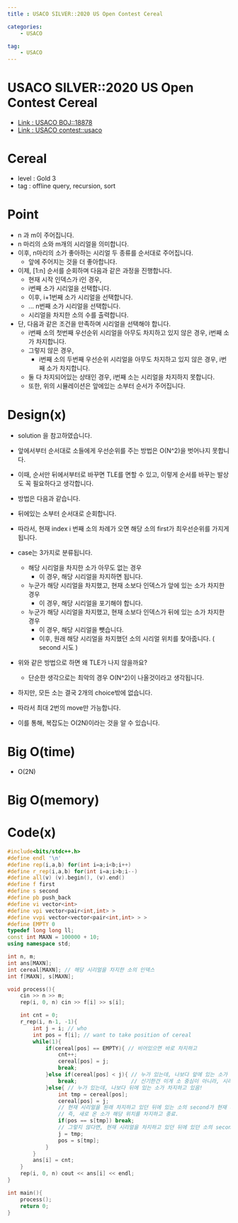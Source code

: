 ```yaml
---
title : USACO SILVER::2020 US Open Contest Cereal

categories:
    - USACO

tag:
    - USACO
---
```

# USACO SILVER::2020 US Open Contest Cereal
- [Link : USACO BOJ::18878](https://www.acmicpc.net/problem/18878)
- [Link : USACO contest::usaco](http://usaco.org/index.php?page=open20results)

# Cereal

- level : Gold 3
- tag : offline query, recursion, sort

# Point
- n 과 m이 주어집니다.
- n 마리의 소와 m개의 시리얼을 의미합니다.
- 이후, n마리의 소가 좋아하는 시리얼 두 종류를 순서대로 주어집니다.
  - 앞에 주어지는 것을 더 좋아합니다.
- 이제, [1:n] 순서를 순회하며 다음과 같은 과정을 진행합니다.
  - 현재 시작 인덱스가 i인 경우,
  - i번째 소가 시리얼을 선택합니다.
  - 이후, i+1번째 소가 시리얼을 선택합니다.
  - ...  n번째 소가 시리얼을 선택합니다.
  - 시리얼을 차지한 소의 수를 출력합니다.
- 단, 다음과 같은 조건을 만족하며 시리얼을 선택해야 합니다.
  - i번째 소의 첫번째 우선순위 시리얼을 아무도 차지하고 있지 않은 경우, i번째 소가 차지합니다.
  - 그렇지 않은 경우,
    - i번째 소의 두번째 우선순위 시리얼을 아무도 차지하고 있지 않은 경우, i번째 소가 차지합니다.
  - 둘 다 차지되어있는 상태인 경우, i번째 소는 시리얼을 차지하지 못합니다.
  - 또한, 위의 시뮬레이션은 앞에있는 소부터 순서가 주어집니다.

# Design(x)
- solution 을 참고하였습니다.
- 앞에서부터 순서대로 소들에게 우선순위를 주는 방법은 O(N^2)을 벗어나지 못합니다.
- 이때, 순서만 뒤에서부터로 바꾸면 TLE를 면할 수 있고, 이렇게 순서를 바꾸는 발상도 꼭 필요하다고 생각합니다.
- 방법은 다음과 같습니다.
- 뒤에있는 소부터 순서대로 순회합니다.
- 따라서, 현재 index i 번째 소의 차례가 오면 해당 소의 first가 최우선순위를 가지게 됩니다.
- case는 3가지로 분류됩니다.
  - 해당 시리얼을 차지한 소가 아무도 없는 경우
    - 이 경우, 해당 시리얼을 차지하면 됩니다.
  - 누군가 해당 시리얼을 차지했고, 현재 소보다 인덱스가 앞에 있는 소가 차지한 경우
    - 이 경우, 해당 시리얼을 포기해야 합니다.
  - 누군가 해당 시리얼을 차지했고, 현재 소보다 인덱스가 뒤에 있는 소가 차지한 경우
     - 이 경우, 해당 시리얼을 뺏습니다.
     - 이후, 원래 해당 시리얼을 차지했던 소의 시리얼 위치를 찾아줍니다. ( second 시도 )

- 위와 같은 방법으로 하면 왜 TLE가 나지 않을까요?
  - 단순한 생각으로는 최악의 경우 O(N^2)이 나올것이라고 생각됩니다.
- 하지만, 모든 소는 결국 2개의 choice밖에 없습니다.
- 따라서 최대 2번의 move만 가능합니다.
- 이를 통해, 복잡도는 O(2N)이라는 것을 알 수 있습니다.

# Big O(time)
- O(2N)

# Big O(memory)

# Code(x)

```cpp
#include<bits/stdc++.h>
#define endl '\n'
#define rep(i,a,b) for(int i=a;i<b;i++)
#define r_rep(i,a,b) for(int i=a;i>b;i--)
#define all(v) (v).begin(), (v).end()
#define f first
#define s second
#define pb push_back
#define vi vector<int>
#define vpi vector<pair<int,int> >
#define vvpi vector<vector<pair<int,int> > >
#define EMPTY 0
typedef long long ll;
const int MAXN = 100000 + 10;
using namespace std;

int n, m;
int ans[MAXN];
int cereal[MAXN]; // 해당 시리얼을 차지한 소의 인덱스
int f[MAXN], s[MAXN];

void process(){
    cin >> n >> m;
    rep(i, 0, n) cin >> f[i] >> s[i];

    int cnt = 0;
    r_rep(i, n-1, -1){
        int j = i; // who
        int pos = f[i]; // want to take position of cereal
        while(1){
            if(cereal[pos] == EMPTY){ // 비어있으면 바로 차지하고
                cnt++;
                cereal[pos] = j;
                break;
            }else if(cereal[pos] < j){ // 누가 있는데, 나보다 앞에 있는 소가 차지하고 있으면 포기!
                break;                 // 신기한건 이게 소 중심이 아니라, 시리얼 중심이라는 점. 그래서 second 비벼보지 않음
            }else{ // 누가 있는데, 나보다 뒤에 있는 소가 차지하고 있음!
                int tmp = cereal[pos];
                cereal[pos] = j;
                // 현재 시리얼을 원래 차지하고 있던 뒤에 있는 소의 second가 현재 시리얼 위치였다면 break
                // 즉, 새로 온 소가 해당 위치를 차지하고 종료.
                if(pos == s[tmp]) break;
                // 그렇지 않다면, 현재 시리얼을 차지하고 있던 뒤에 있던 소의 second 위치를 또 탐색해주기.
                j = tmp;
                pos = s[tmp];
            }
        }
        ans[i] = cnt;
    }
    rep(i, 0, n) cout << ans[i] << endl;
}

int main(){
    process();
    return 0;
}
```
